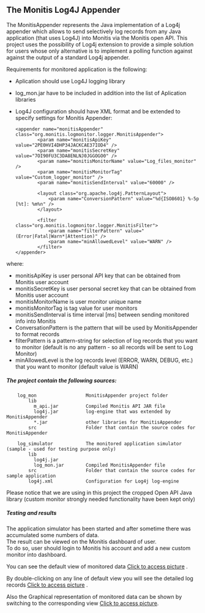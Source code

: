 ## The Monitis Log4J Appender ##

The MonitisAppender represents the Java implementation of a Log4j appender which allows to send selectively log records from any Java application (that uses Log4J) into Monitis via the Monitis open API.  This project uses the  possibility of Log4j extension to provide a simple solution for users whose only alternative is to implement a polling function against against the output of a standard Log4j appender.  

Requirements for monitored application is the following:

  - Aplication should use Log4J logging library
  - log_mon.jar have to be included in addition into the list of Aplication libraries
  - Log4J configuration should have XML format and be extended to specify settings for Monitis Appender:
 
        <appender name="monitisAppender" class="org.monitis.logmonitor.logger.MonitisAppender">
                <param name="monitisApiKey" value="2PE0HVI4DHP34JACKCAE37IOD4" />
                <param name="monitisSecretKey" value="7OI90FU3C3DA8ENLNJ0JGGOGO0" />
                <param name="monitisMonitorName" value="Log_files_monitor" />
                <param name="monitisMonitorTag" value="Custom_logger_monitor" />
                <param name="monitisSendInterval" value="60000" />

                <layout class="org.apache.log4j.PatternLayout">
                    <param name="ConversionPattern" value="%d{ISO8601} %-5p [%t]: %m%n" />
                </layout>

                <filter class="org.monitis.logmonitor.logger.MonitisFilter">
                    <param name="filterPattern" value="(Error|Fatal|Warn*|Attention)" />
                    <param name="minAllowedLevel" value="WARN" />
                </filter>
        </appender>


where:

  - monitisApiKey is user personal API key that can be obtained from Monitis user account
  - monitisSecretKey is user personal secret key that can be obtained from Monitis user account
  - monitisMonitorName is user monitor unique name
  - monitisMonitorTag is tag value for user monitors
  - monitisSendInterval is time interval [ms] between sending monitored info into Monitis
  - ConversationPattern is the pattern that will be used by MonitisAppender to format records
  - filterPattern is a pattern-string for selection of log records that you want to monitor
    (default is no any pattern - so all records will be sent to Log Monitor)
  - minAllowedLevel is the log records level (ERROR, WARN, DEBUG, etc.) that you want to monitor
    (default value is WARN)

##### The project contain the following sources: #####

        log_mon                  MonitisAppender project folder  
            lib
              m_api.jar          Compiled Monitis API JAR file  
              log4j.jar          log-engine that was extended by MonitisAppender
              *.jar              other libraries for MonitisAppender  
            src                  Folder that contain the source codes for MonitisAppender  

        log_simulator            The monitored application simulator (sample - used for testing purpose only)
            lib
              log4j.jar          
              log_mon.jar        Compiled MonitisAppender file
            src                  Folder that contain the source codes for sample application
            log4j.xml            Configuration for Log4j log-engine  

Please notice that we are using in this project the cropped Open API Java library (custom monitor strongly needed functionality have been kept only)  

##### Testing and results #####

The application simulator has been started and after sometime there was accumulated some numbers of data.  
The result can be viewed on the Monitis dashboard of user.  
To do so, user should login to Monitis his account and add a new custom monitor into dashboard.  


You can see the default view of monitored data [Click to access picture](https://github.com/shunanya/Monitis-Log4J-Appender/tree/master/log_simulator/test/default.png "Default representation of monitored log data.") .  


By double-clicking on any line of default view you will see the detailed log records [Click to access picture](https://github.com/shunanya/Monitis-Log4J-Appender/tree/master/log_simulator/test/detailed.png "Detailed representation of monitored log data.") .  


Also the Graphical representation of monitored data can be shown by switching to the corresponding view [Click to access picture](https://github.com/shunanya/Monitis-Log4J-Appender/tree/master/log_simulator/test/graph.png "Graphical representation of monitored log data.").  





